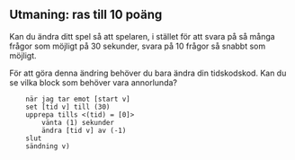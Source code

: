 ## Utmaning: ras till 10 poäng

Kan du ändra ditt spel så att spelaren, i stället för att svara på så många frågor som möjligt på 30 sekunder, svara på 10 frågor så snabbt som möjligt.

För att göra denna ändring behöver du bara ändra din tidskodskod. Kan du se vilka block som behöver vara annorlunda?

```blocks3
    när jag tar emot [start v]
    set [tid v] till (30)
    upprepa tills <(tid) = [0]>
        vänta (1) sekunder
        ändra [tid v] av (-1)
    slut
    sändning v)
```